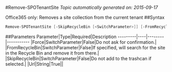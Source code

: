 #Remove-SPOTenantSite
*Topic automatically generated on: 2015-09-17*

Office365 only: Removes a site collection from the current tenant
##Syntax
```powershell
Remove-SPOTenantSite [-SkipRecycleBin [<SwitchParameter>]] [-FromRecycleBin [<SwitchParameter>]] [-Force [<SwitchParameter>]] -Url <String>
```


##Parameters
Parameter|Type|Required|Description
---------|----|--------|-----------
|Force|SwitchParameter|False|Do not ask for confirmation.|
|FromRecycleBin|SwitchParameter|False|If specified, will search for the site in the Recycle Bin and remove it from there.|
|SkipRecycleBin|SwitchParameter|False|Do not add to the trashcan if selected.|
|Url|String|True||
<!-- Ref: 06EDA70C35BC2601663F83A4ADA9C540 -->